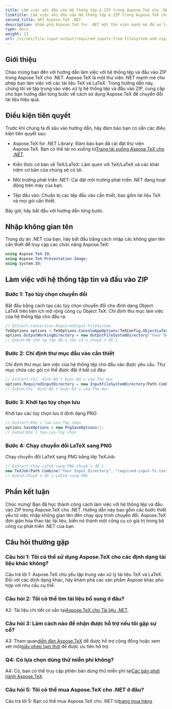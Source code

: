 ```yaml
---
title: Làm việc với đầu vào Hệ thống tệp & ZIP trong Aspose.TeX cho .NET
linktitle: Làm việc với đầu vào Hệ thống tệp & ZIP trong Aspose.TeX cho .NET
second_title: API Aspose.TeX .NET
description: Khám phá Aspose.TeX for .NET một thư viện mạnh mẽ để xử lý tài liệu TeX và LaTeX. Chuyển đổi tập tin một cách hiệu quả với hệ thống tập tin và đầu vào ZIP.
type: docs
weight: 11
url: /vi/net/file-input-output/required-inputs-from-filesystem-and-zip/
---
```

## Giới thiệu

Chào mừng bạn đến với hướng dẫn làm việc với hệ thống tệp và đầu vào ZIP trong Aspose.TeX cho .NET. Aspose.TeX là một thư viện .NET mạnh mẽ cho phép bạn làm việc với các tài liệu TeX và LaTeX. Trong hướng dẫn này, chúng tôi sẽ tập trung vào việc xử lý hệ thống tệp và đầu vào ZIP, cung cấp cho bạn hướng dẫn từng bước về cách sử dụng Aspose.TeX để chuyển đổi tài liệu hiệu quả.

## Điều kiện tiên quyết

Trước khi chúng ta đi sâu vào hướng dẫn, hãy đảm bảo bạn có sẵn các điều kiện tiên quyết sau:

-  Aspose.TeX for .NET Library: Đảm bảo bạn đã cài đặt thư viện Aspose.TeX. Bạn có thể tải nó xuống từ[Trang tải xuống Aspose.TeX cho .NET](https://releases.aspose.com/tex/net/).

- Kiến thức cơ bản về TeX/LaTeX: Làm quen với TeX/LaTeX và các khái niệm cơ bản của chúng sẽ có lợi.

- Môi trường phát triển .NET: Cài đặt môi trường phát triển .NET đang hoạt động trên máy của bạn.

- Tệp đầu vào: Chuẩn bị các tệp đầu vào cần thiết, bao gồm tài liệu TeX và mọi gói cần thiết.

Bây giờ, hãy bắt đầu với hướng dẫn từng bước.

## Nhập không gian tên

Trong dự án .NET của bạn, hãy bắt đầu bằng cách nhập các không gian tên cần thiết để truy cập các chức năng Aspose.TeX:

```csharp
using Aspose.TeX.IO;
using Aspose.TeX.Presentation.Image;
using System.IO;
```

## Làm việc với hệ thống tập tin và đầu vào ZIP

### Bước 1: Tạo tùy chọn chuyển đổi

Bắt đầu bằng cách tạo các tùy chọn chuyển đổi cho định dạng Object LaTeX trên tiện ích mở rộng công cụ Object TeX. Chỉ định thư mục làm việc của hệ thống tệp cho đầu ra:

```csharp
// ExStart:Conversion-RequiredInput-FileSystem
TeXOptions options = TeXOptions.ConsoleAppOptions(TeXConfig.ObjectLaTeX);
options.OutputWorkingDirectory = new OutputFileSystemDirectory("Your Output Directory");
// ExEnd:Hệ thống tệp đầu vào cần chuyển đổi
```

### Bước 2: Chỉ định thư mục đầu vào cần thiết

Chỉ định thư mục làm việc của hệ thống tệp cho đầu vào được yêu cầu. Thư mục chứa các gói có thể được đặt ở bất cứ đâu:

```csharp
// ExStart:Chỉ định-Bắt buộc-Đầu vào-Thư mục
options.RequiredInputDirectory = new InputFileSystemDirectory(Path.Combine("Your Input Directory", "packages"));
// ExEnd:Chỉ định-Bắt buộc-Đầu vào-Thư mục
```

### Bước 3: Khởi tạo tùy chọn lưu

Khởi tạo các tùy chọn lưu ở định dạng PNG:

```csharp
// ExStart:Khởi tạo-Lưu-Tùy chọn
options.SaveOptions = new PngSaveOptions();
// ExEnd:Khởi tạo-Lưu-Tùy chọn
```

### Bước 4: Chạy chuyển đổi LaTeX sang PNG

Chạy chuyển đổi LaTeX sang PNG bằng lớp TeXJob:

```csharp
// ExStart:Chạy-LaTeX-sang-PNG-Chuyển đổi
new TeXJob(Path.Combine("Your Input Directory", "required-input-fs.tex"), new ImageDevice(), options).Run();
// ExEnd:Chuyển đổi-LaTeX-sang-PNG
```

## Phần kết luận

Chúc mừng! Bạn đã học thành công cách làm việc với hệ thống tệp và đầu vào ZIP trong Aspose.TeX cho .NET. Hướng dẫn này bao gồm các bước thiết yếu từ việc nhập không gian tên đến chạy quy trình chuyển đổi. Aspose.TeX đơn giản hóa thao tác tài liệu, biến nó thành một công cụ có giá trị trong bộ công cụ phát triển .NET của bạn.

## Câu hỏi thường gặp

### Câu hỏi 1: Tôi có thể sử dụng Aspose.TeX cho các định dạng tài liệu khác không?

Câu trả lời 1: Aspose.TeX chủ yếu tập trung vào xử lý tài liệu TeX và LaTeX. Đối với các định dạng khác, hãy khám phá các sản phẩm Aspose khác phù hợp với nhu cầu cụ thể.

### Câu hỏi 2: Tôi có thể tìm tài liệu bổ sung ở đâu?

 A2: Tài liệu chi tiết có sẵn tại[Aspose.TeX cho Tài liệu .NET](https://reference.aspose.com/tex/net/).

### Câu hỏi 3: Làm cách nào để nhận được hỗ trợ nếu tôi gặp sự cố?

 A3: Tham quan[diễn đàn Aspose.TeX](https://forum.aspose.com/c/tex/47) để được hỗ trợ cộng đồng hoặc xem xét một[giấy phép tạm thời](https://purchase.aspose.com/temporary-license/) để được ưu tiên hỗ trợ.

### Q4: Có lựa chọn dùng thử miễn phí không?

 A4: Có, bạn có thể truy cập phiên bản dùng thử miễn phí tại[Các bản phát hành Aspose.TeX](https://releases.aspose.com/).

### Câu hỏi 5: Tôi có thể mua Aspose.TeX cho .NET ở đâu?

Câu trả lời 5: Bạn có thể mua Aspose.TeX cho .NET từ[trang mua hàng](https://purchase.aspose.com/buy).